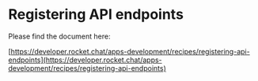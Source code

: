 # Registering API endpoints

Please find the document here: 

[https://developer.rocket.chat/apps-development/recipes/registering-api-endpoints](https://developer.rocket.chat/apps-development/recipes/registering-api-endpoints)

